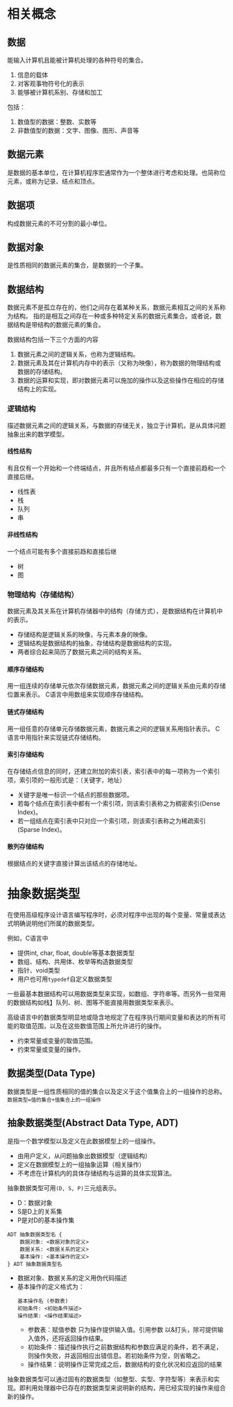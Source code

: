 # 相关概念

## 数据
能输入计算机且能被计算机处理的各种符号的集合。
1. 信息的载体
2. 对客观事物符号化的表示
3. 能够被计算机系别、存储和加工

包括：
1. 数值型的数据：整数、实数等
2. 非数值型的数据：文字、图像、图形、声音等

## 数据元素
是数据的基本单位，在计算机程序宏通常作为一个整体进行考虑和处理。也简称位元素，或称为记录、结点和顶点。

## 数据项
构成数据元素的不可分割的最小单位。

## 数据对象
是性质相同的数据元素的集合，是数据的一个子集。

## 数据结构
数据元素不是孤立存在的，他们之间存在着某种关系，数据元素相互之间的关系称为结构。
指的是相互之间存在一种或多种特定关系的数据元素集合。或者说，数据结构是带结构的数据元素的集合。

数据结构包括一下三个方面的内容
1. 数据元素之间的逻辑关系，也称为逻辑结构。
2. 数据元素及其在计算机内存中的表示（又称为映像），称为数据的物理结构或数据的存储结构。
3. 数据的运算和实现，即对数据元素可以施加的操作以及这些操作在相应的存储结构上的实现。

### 逻辑结构
描述数据元素之间的逻辑关系，与数据的存储无关，独立于计算机，是从具体问题抽象出来的数学模型。

#### 线性结构
有且仅有一个开始和一个终端结点，并且所有结点都最多只有一个直接前趋和一个直接后继。
- 线性表
- 栈
- 队列
- 串

#### 非线性结构
一个结点可能有多个直接前趋和直接后继
- 树
- 图 

### 物理结构（存储结构）
数据元素及其关系在计算机存储器中的结构（存储方式），是数据结构在计算机中的表示。

- 存储结构是逻辑关系的映像，与元素本身的映像。
- 逻辑结构是数据结构的抽象，存储结构是数据结构的实现。
- 两者综合起来简历了数据元素之间的结构关系。

#### 顺序存储结构
用一组连续的存储单元依次存储数据元素，数据元素之间的逻辑关系由元素的存储位置来表示。
C语言中用数组来实现顺序存储结构。

#### 链式存储结构
用一组任意的存储单元存储数据元素，数据元素之间的逻辑关系用指针表示。
C语言中用指针来实现链式存储结构。

#### 索引存储结构
在存储结点信息的同时，还建立附加的索引表，索引表中的每一项称为一个索引项，索引项的一般形式是：（关键字，地址）
- 关键字是唯一标识一个结点的那些数据项。
- 若每个结点在索引表中都有一个索引项，则该索引表称之为稠密索引(Dense Index)。
- 若一组结点在索引表中只对应一个索引项，则该索引表称之为稀疏索引(Sparse Index)。

#### 散列存储结构
根据结点的关键字直接计算出该结点的存储地址。

# 抽象数据类型
在使用高级程序设计语言编写程序时，必须对程序中出现的每个变量、常量或表达式明确说明他们所属的数据类型。

例如，C语言中
- 提供int, char, float, double等基本数据类型
- 数组、结构、共用体、枚举等构造数据类型
- 指针、void类型
- 用户也可用`typedef`自定义数据类型

一些最基本数据结构可以用数据类型来实现，如数组、字符串等。而另外一些常用的数据结构如栈】队列、树、图等不能直接用数据类型来表示。

高级语言中的数据类型明显地或隐含地规定了在程序执行期间变量和表达的所有可能的取值范围，以及在这些数值范围上所允许进行的操作。
- 约束常量或变量的取值范围。
- 约束常量或变量的操作。

## 数据类型(Data Type)
数据类型是一组性质相同的值的集合以及定义于这个值集合上的一组操作的总称。`数据类型=值的集合+值集合上的一组操作`

## 抽象数据类型(Abstract Data Type, ADT)
是指一个数学模型以及定义在此数据模型上的一组操作。
- 由用户定义，从问题抽象出数据模型（逻辑结构）
- 定义在数据模型上的一组抽象运算（相关操作）
- 不考虑在计算机内的具体存储结构与运算的具体实现算法。

抽象数据类型可用`(D, S, P)`三元组表示。
- D：数据对象
- S是D上的关系集
- P是对D的基本操作集

```
ADT 抽象数据类型名 {
    数据对象: <数据对象的定义>
    数据关系: <数据关系的定义>
    基本操作: <基本操作的定义>
} ADT 抽象数据类型名
```
- 数据对象、数据关系的定义用伪代码描述
- 基本操作的定义格式为：
    ```
    基本操作名 (参数表)
    初始条件: <初始条件描述>
    操作结果: <操作结果描述>
    ```
  - 参数表：赋值参数 只为操作提供输入值。引用参数 以&打头，除可提供输入值外，还将返回操作结果。
  - 初始条件：描述操作执行之前数据结构和参数应满足的条件，若不满足，则操作失败，并返回相应出错信息。若初始条件为空，则省略之。
  - 操作结果：说明操作正常完成之后，数据结构的变化状况和应返回的结果

抽象数据类型可以通过固有的数据类型（如整型、实型、字符型等）来表示和实现。即利用处理器中已存在的数据类型来说明新的结构，用已经实现的操作来组合新的操作。

